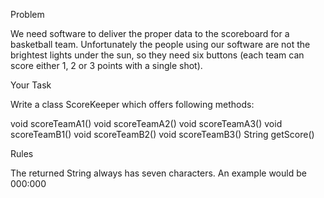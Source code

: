 Problem

We need software to deliver the proper data to the scoreboard for a basketball team. Unfortunately the people using our software are not the brightest lights under the sun, so they need six buttons (each team can score either 1, 2 or 3 points with a single shot).

Your Task

Write a class ScoreKeeper which offers following methods:

void scoreTeamA1()
void scoreTeamA2()
void scoreTeamA3()
void scoreTeamB1()
void scoreTeamB2()
void scoreTeamB3()
String getScore()

Rules

The returned String always has seven characters. An example would be 000:000